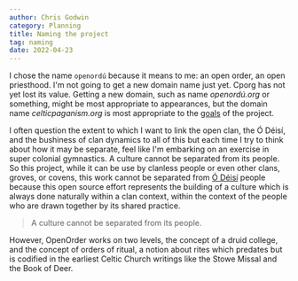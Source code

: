 ```yaml
---
author: Chris Godwin
category: Planning
title: Naming the project
tag: naming
date: 2022-04-23
---
```

I chose the name `openordú` because it means to me: an open order, an open
priesthood. I'm not going to get a new domain name just yet. Cporg has not yet
lost its value. Getting a new domain, such as name _openordú.org_ or something,
might be most appropriate to appearances, but the domain name
_celticpaganism.org_ is most appropriate to the [goals](../goals.md) of the
project.

I often question the extent to which I want to link the open clan, the Ó Déisí,
and the bushiness of clan dynamics to all of this but each time I try to think
about how it may be separate, feel like I'm embarking on an exercise in super
colonial gymnastics. A culture cannot be separated from its people. So this
project, while it can be use by clanless people or even other clans, groves, or
covens, this work cannot be separated from [Ó Déisí](/posts/letter-mission.html)
people because this open source effort represents the building of a culture
which is always done naturally within a clan context, within the context of the
people who are drawn together by its shared practice.

> A culture cannot be separated from its people.

However, OpenOrder works on two levels, the concept of a druid college, and the
concept of orders of ritual, a notion about rites which predates but is codified
in the earliest Celtic Church writings like the Stowe Missal and the Book of
Deer.